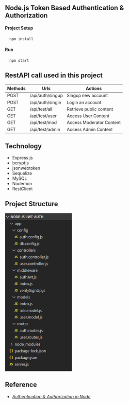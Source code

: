## Node.js Token Based Authentication & Authorization


#### Project Setup
```
  npm install
```

#### Run
```
  npm start
```

## RestAPI call used in this project

| Methods | Urls             | Actions                 |
|---------|------------------|-------------------------|
| POST    | /api/auth/singup |Singup new account       |
| POST    | /api/auth/singin | Login an account        |
| GET     | /api/test/all    | Retrieve public content |
| GET     | /api/test/user   | Access User Content     |
| GET     | /api/test/mod    | Access Moderator Content|
| GET     | /api/test/admin  | Access Admin Content    |


## Technology

* Express.js
* bcryptjs
* jsonwebtoken
* Sequelize
* MySQL
* Nodemon
* RestClient

## Project Structure

<img src="../assets/node-js-jwt-authentication-mysql-project-structure.png" alt="Project Structure" />

## Reference

* *[Authentication & Authorization in Node](https://bezkoder.com/node-js-jwt-authentication-mysql/)*
